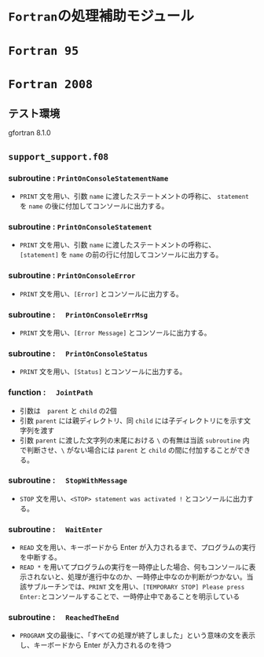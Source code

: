 # `Fortran`の処理補助モジュール
# `Fortran 95`

# `Fortran 2008`
## テスト環境
gfortran 8.1.0
## `support_support.f08`

### subroutine : `PrintOnConsoleStatementName`
- `PRINT` 文を用い、引数 `name` に渡したステートメントの呼称に、 `statement` を `name` の後に付加してコンソールに出力する。

### subroutine : `PrintOnConsoleStatement`
- `PRINT` 文を用い、引数 `name` に渡したステートメントの呼称に、 `[statement]` を `name` の前の行に付加してコンソールに出力する。

### subroutine : `PrintOnConsoleError`
- `PRINT` 文を用い、`[Error]` とコンソールに出力する。

### subroutine : `  PrintOnConsoleErrMsg`
- `PRINT` 文を用い、`[Error Message]` とコンソールに出力する。

### subroutine : `  PrintOnConsoleStatus`
- `PRINT` 文を用い、`[Status]` とコンソールに出力する。

### function : `  JointPath`
- 引数は　`parent` と `child` の2個
- 引数 `parent` には親ディレクトリ、同 `child` には子ディレクトリにを示す文字列を渡す
- 引数 `parent` に渡した文字列の末尾における `\` の有無は当該 `subroutine` 内で判断させ、`\` がない場合には `parent` と `child` の間に付加することができる。

### subroutine : `  StopWithMessage`
- `STOP` 文を用い、`<STOP> statement was activated !` とコンソールに出力する。

### subroutine : `  WaitEnter`
- `READ` 文を用い、キーボードから Enter が入力されるまで、プログラムの実行を中断する。
- `READ *` を用いてプログラムの実行を一時停止した場合、何もコンソールに表示されないと、処理が進行中なのか、一時停止中なのか判断がつかない。当該サブルーチンでは、`PRINT` 文を用い、`[TEMPORARY STOP] Please press Enter:`とコンソールすることで、一時停止中であることを明示している

### subroutine : `  ReachedTheEnd`
- `PROGRAM` 文の最後に、「すべての処理が終了しました」という意味の文を表示し、キーボードから Enter が入力されるのを待つ